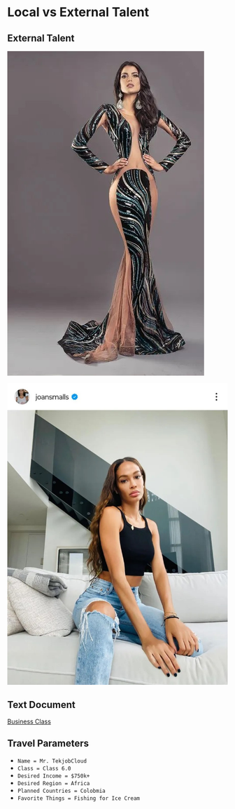 # Local vs External Talent

## External Talent

![IceCream](Andrea-Diaz.jpg)

![IceCream2](joan-smalls.jpg)

## Text Document

[Business Class](./BusinessClass.txt)

## Travel Parameters

- ```Name = Mr. TekjobCloud```
- ```Class = Class 6.0```
- ```Desired Income = $750k+```
- ```Desired Region = Africa```
- ```Planned Countries = Colobmia```
- ```Favorite Things = Fishing for Ice Cream```
